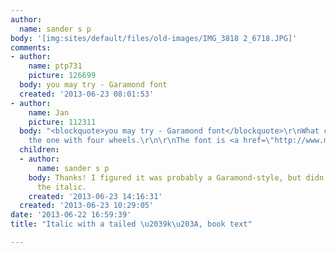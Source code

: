 ```yaml
---
author:
  name: sander s p
body: '[img:sites/default/files/old-images/IMG_3818 2_6718.JPG]'
comments:
- author:
    name: ptp731
    picture: 126699
  body: you may try - Garamond font
  created: '2013-06-23 08:01:53'
- author:
    name: Jan
    picture: 112311
  body: "<blockquote>you may try - Garamond font</blockquote>\r\nWhat car is this?\r\nIt\u2019s
    the one with four wheels.\r\n\r\nThe font is <a href=\"http://www.myfonts.com/fonts/linotype/granjon/\">Granjon</a>."
  children:
  - author:
      name: sander s p
    body: Thanks! I figured it was probably a Garamond-style, but didn't recognize
      the italic.
    created: '2013-06-23 14:16:31'
  created: '2013-06-23 10:29:05'
date: '2013-06-22 16:59:39'
title: "Italic with a tailed \u2039k\u203A, book text"

---
```

